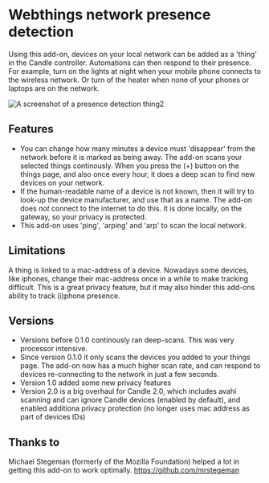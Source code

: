 # Webthings network presence detection

Using this add-on, devices on your local network can be added as a 'thing' in the Candle controller. Automations can then respond to their presence. For example, turn on the lights at night when your mobile phone connects to the wireless network. Or turn of the heater when none of your phones or laptops are on the network.

![A screenshot of a presence detection thing2](https://raw.githubusercontent.com/flatsiedatsie/webthings-network-presence-detection/master/presence-detection-screenshot.png)

## Features
- You can change how many minutes a device must 'disappear' from the network before it is marked as being away. The add-on scans your selected things continously. When you press the (+) button on the things page, and also once every hour, it does a deep scan to find new devices on your network.
- If the human-readable name of a device is not known, then it will try to look-up the device manufacturer, and use that as a name. The add-on does _not_ connect to the internet to do this. It is done locally, on the gateway, so your privacy is protected.
- This add-on uses 'ping', 'arping' and 'arp' to scan the local network.


## Limitations
A thing is linked to a mac-address of a device. Nowadays some devices, like iphones, change their mac-address once in a while to make tracking difficult. This is a great privacy feature, but it may also hinder this add-ons ability to track (i)phone presence.

## Versions
- Versions before 0.1.0 continously ran deep-scans. This was very processor intensive.
- Since version 0.1.0 it only scans the devices you added to your things page. The add-on now has a much higher scan rate, and can respond to devices re-connecting to the network in just a few seconds.
- Version 1.0 added some new privacy features
- Version 2.0 is a big overhaul for Candle 2.0, which includes avahi scanning and can ignore Candle devices (enabled by default), and enabled additiona privacy protection (no longer uses mac address as part of devices IDs)

## Thanks to
Michael Stegeman (formerly of the Mozilla Foundation) helped a lot in getting this add-on to work optimally.
https://github.com/mrstegeman

